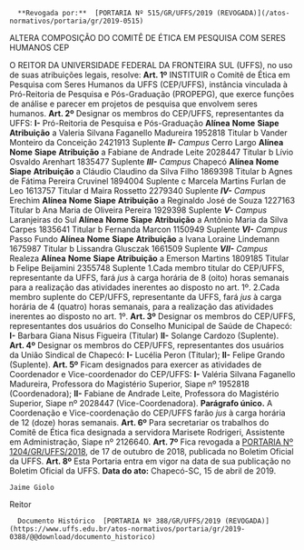       **Revogada por:**  [PORTARIA Nº 515/GR/UFFS/2019 (REVOGADA)](/atos-normativos/portaria/gr/2019-0515) 

   ALTERA COMPOSIÇÃO DO COMITÊ DE ÉTICA EM PESQUISA COM SERES HUMANOS CEP  

 O REITOR DA UNIVERSIDADE FEDERAL DA FRONTEIRA SUL (UFFS), no uso de suas atribuições legais, resolve:   **Art. 1º** INSTITUIR o Comitê de Ética em Pesquisa com Seres Humanos da UFFS (CEP/UFFS), instância vinculada à Pró-Reitoria de Pesquisa e Pós-Graduação (PROPEPG), que exerce funções de análise e parecer em projetos de pesquisa que envolvem seres humanos.   **Art. 2º** Designar os membros do CEP/UFFS, representantes da UFFS: **I-** Pró-Reitoria de Pesquisa e Pós-Graduação     **Alínea**   **Nome**   **Siape**   **Atribuição**     a   Valeria Silvana Faganello Madureira   1952818   Titular     b   Vander Monteiro da Conceição   2421913   Suplente       ***II-** Campus*  Cerro Largo     **Alínea**   **Nome**   **Siape**   **Atribuição**     a   Fabiane de Andrade Leite   2028447   Titular     b   Lívio Osvaldo Arenhart   1835477   Suplente       ***III-** Campus*  Chapecó     **Alínea**   **Nome**   **Siape**   **Atribuição**     a   Cláudio Claudino da Silva Filho   1869398   Titular     b   Agnes de Fátima Pereira Cruvinel   1894004   Suplente     c   Marcela Martins Furlan de Leo   1613757   Titular     d   Maira Rossetto   2279340   Suplente       ***IV-** Campus*  Erechim     **Alínea**   **Nome**   **Siape**   **Atribuição**     a   Reginaldo José de Souza   1227163   Titular     b   Ana Maria de Oliveira Pereira   1929398   Suplente       ***V-** Campus*  Laranjeiras do Sul     **Alínea**   **Nome**   **Siape**   **Atribuição**     a   Antônio Maria da Silva Carpes   1835641   Titular     b   Fernanda Marcon   1150949   Suplente       ***VI-** Campus*  Passo Fundo     **Alínea**   **Nome**   **Siape**   **Atribuição**     a   Ivana Loraine Lindemann   1675987   Titular     b   Lissandra Glusczak   1661509   Suplente       ***VII-** Campus*  Realeza     **Alínea**   **Nome**   **Siape**   **Atribuição**     a   Emerson Martins   1809185   Titular     b   Felipe Beijamini   2355748   Suplente       1.Cada membro titular do CEP/UFFS, representante da UFFS, fará *jus*  à carga horária de 8 (oito) horas semanais para a realização das atividades inerentes ao disposto no art. 1º. 2.Cada membro suplente do CEP/UFFS, representante da UFFS, fará *jus*  à carga horária de 4 (quatro) horas semanais, para a realização das atividades inerentes ao disposto no art. 1º.   **Art. 3º** Designar os membros do CEP/UFFS, representantes dos usuários do Conselho Municipal de Saúde de Chapecó: **I-** Barbara Giana Nisus Figueira (Titular) **II-** Solange Cardozo (Suplente).   **Art. 4º** Designar os membros do CEP/UFFS, representantes dos usuários da União Sindical de Chapecó: **I-** Lucélia Peron (Titular); **II-** Felipe Grando (Suplente).   **Art. 5º** Ficam designados para exercer as atividades de Coordenador e Vice-coordenador do CEP/UFFS: **I-** Valéria Silvana Faganello Madureira, Professora do Magistério Superior, Siape nº 1952818 (Coordenadora); **II-** Fabiane de Andrade Leite, Professora do Magistério Superior, Siape nº 2028447 (Vice-Coordenadora). **Parágrafo único.**  A Coordenação e Vice-coordenação do CEP/UFFS farão *jus* à carga horária de 12 (doze) horas semanais.   **Art. 6º** Para secretariar os trabalhos do Comitê de Ética fica designada a servidora Marisete Rodrigeri, Assistente em Administração, Siape nº 2126640.   **Art. 7º** Fica revogada a [PORTARIA Nº 1204/GR/UFFS/2018](https://www.uffs.edu.br/atos-normativos/portaria/gr/2018-1204), de 17 de outubro de 2018, publicada no Boletim Oficial da UFFS.   **Art. 8º** Esta Portaria entra em vigor na data de sua publicação no Boletim Oficial da UFFS.        **Data do ato:** Chapecó-SC, 15 de abril de 2019.   
 

    Jaime Giolo   
 Reitor 

      Documento Histórico  [PORTARIA Nº 388/GR/UFFS/2019 (REVOGADA)](https://www.uffs.edu.br/atos-normativos/portaria/gr/2019-0388/@@download/documento_historico)     
      